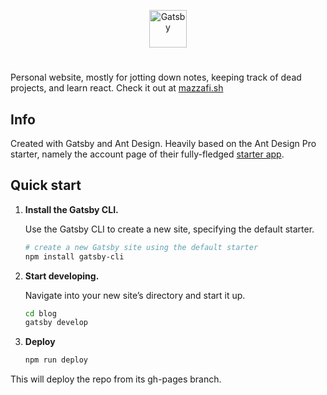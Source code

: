 <p align="center">
  <a href="https://www.gatsbyjs.org">
    <img alt="Gatsby" src="https://www.gatsbyjs.org/monogram.svg" width="60" />
  </a>
</p>
<h1 align="center">
</h1>

Personal website, mostly for jotting down notes, keeping track of dead projects, and learn react. 
Check it out at [mazzafi.sh](https://mazzafi.sh)
 
## Info

Created with Gatsby and Ant Design. Heavily based on the Ant Design Pro starter, namely the account
page of their fully-fledged [starter app](https://github.com/ant-design/ant-design-pro).

## Quick start

1.  **Install the Gatsby CLI.**

    Use the Gatsby CLI to create a new site, specifying the default starter.

    ```sh
    # create a new Gatsby site using the default starter
    npm install gatsby-cli
    ```

2.  **Start developing.**

    Navigate into your new site’s directory and start it up.

    ```sh
    cd blog
    gatsby develop
    ```

4.  **Deploy**

    ```sh
    npm run deploy
    ```

This will deploy the repo from its gh-pages branch.


